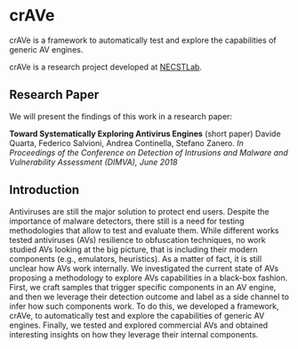 # crAVe

crAVe is a framework to automatically test and explore the capabilities of generic AV engines.

crAVe is a research project developed at [NECSTLab](http://necst.it).

## Research Paper

We will present the findings of this work in a research paper:

**Toward Systematically Exploring Antivirus Engines** (short paper)
Davide Quarta, Federico Salvioni, Andrea Continella, Stefano Zanero.
*In Proceedings of the Conference on Detection of Intrusions and Malware and Vulnerability Assessment (DIMVA), June 2018*

## Introduction

Antiviruses are still the major solution to protect end users. Despite the importance
of malware detectors, there still is a need for testing methodologies that allow to
test and evaluate them.
While different works tested antiviruses (AVs) resilience to obfuscation techniques, no work studied 
AVs looking at the big picture, that is including their modern components (e.g., emulators, heuristics).
As a matter of fact, it is still unclear how AVs work internally.
We investigated the current state of AVs proposing a methodology to explore AVs capabilities in
a black-box fashion. First, we craft samples that trigger specific components in an AV engine,
and then we leverage their detection outcome and label as a side channel to infer how such
components work.
To do this, we developed a framework, crAVe, to automatically test and explore the capabilities of
generic AV engines. Finally, we tested and explored commercial AVs and obtained interesting insights
on how they leverage their internal components.
